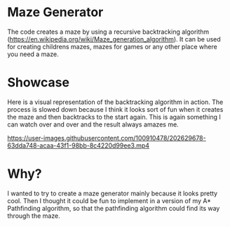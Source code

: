 # Maze Generator
The code creates a maze by using a recursive backtracking algorithm (https://en.wikipedia.org/wiki/Maze_generation_algorithm). It can be used for creating childrens mazes, mazes for games or any other place where you need a maze.

# Showcase
Here is a visual representation of the backtracking algorithm in action. The process is slowed down because I think it looks sort of fun when it creates the maze and then backtracks to the start again. This is again something I can watch over and over and the result always amazes me.

https://user-images.githubusercontent.com/100910478/202629678-63dda748-acaa-43f1-98bb-8c4220d99ee3.mp4


# Why?
I wanted to try to create a maze generator mainly because it looks pretty cool. Then I thought it could be fun to implement in a version of my A* Pathfinding algorithm, so that the pathfinding algorithm could find its way through the maze.
